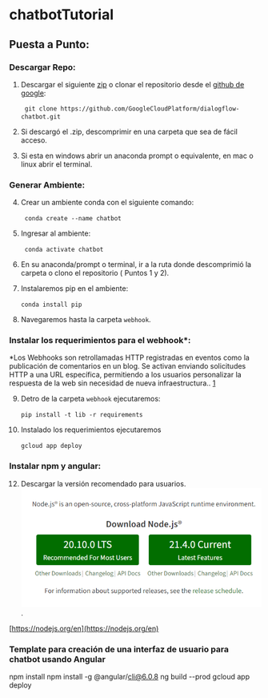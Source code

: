 # chatbotTutorial

## Puesta a Punto:

### Descargar Repo:

1. Descargar el siguiente [zip](https://drive.google.com/file/d/1Clp3mQFja-ySd9LFG296LJi-gsUPtyDm/view?usp=drive_link) o clonar el repositorio desde el [github de google](https://github.com/GoogleCloudPlatform/dialogflow-chatbot):
  
        git clone https://github.com/GoogleCloudPlatform/dialogflow-chatbot.git

2. Si descargó el .zip, descomprimir en una carpeta que sea de fácil acceso.
  
3. Si esta en windows abrir un anaconda prompt o equivalente, en mac o linux abrir el terminal.

### Generar Ambiente:
  
4. Crear un ambiente conda con el siguiente comando:  
  
    `` conda create --name chatbot``  
  
5. Ingresar al ambiente:  

    `` conda activate chatbot``

6. En su anaconda/prompt o terminal, ir a la ruta donde descomprimió la carpeta o clono el repositorio ( Puntos 1 y 2).

7. Instalaremos pip en el ambiente:  
   
    `` conda install pip `` 
 
8. Navegaremos hasta la carpeta ``webhook``.

### Instalar los requerimientos para el webhook*:

*Los Webhooks son retrollamadas HTTP registradas en eventos como la publicación de comentarios en un blog. Se activan enviando solicitudes HTTP a una URL específica, permitiendo a los usuarios personalizar la respuesta de la web sin necesidad de nueva infraestructura.. [1](https://es.wikipedia.org/wiki/Webhook)

9. Detro de la carpeta ``webhook`` ejecutaremos:  

   ``
     pip install -t lib -r requirements  
  ``
  
11. Instalado los requerimientos ejecutaremos   
  
    ``gcloud app deploy``

### Instalar npm y angular:

12. Descargar la versión recomendado para usuarios. 
![Version](/images/npm.png "NPM DOWNLOADS!").

[https://nodejs.org/en](https://nodejs.org/en)





###  Template para creación de una interfaz de usuario para chatbot usando Angular 

npm install
npm install -g @angular/cli@6.0.8
ng build --prod
gcloud app deploy
